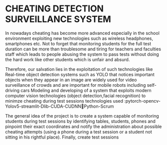 # CHEATING DETECTION SURVEILLANCE SYSTEM

In nowadays cheating has become more advanced especially in the school environment  exploiting new technologies such as wireless headphones, smartphones etc.
Not to forget  that monitoring students for the full test duration can be more than troublesome and tiring for teachers and faculties staff which leads to people abusing the system 
to pass  tests without doing the hard work like other students which is unfair and absurd.


Therefore, our salvation lies in the exploitation of such technologies like Real-time object detection systems such as YOLO that notices important objects
when they appear in an image are widely used for video surveillance of crowds and 
are  important for mobile robots including self-driving cars 
Modeling and developing of a system that exploits modern computer vision technologies (object detection,facial
recognition) to minimze cheating during test sessions
technologies used :pytorch-opencv-Yolov5-streamlit-Dlib-CUDA-CUDNNPython-Scrum

The general idea of the project is to create a system capable of monitoring students  during test sessions 
by identifying tables, students, phones and pinpoint their exact  coordinates and notify the administration about possible cheating attempts 
(using a  phone during a test session or a student not sitting in his rightful place).
Finally, create  test sessions
